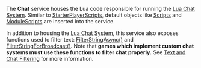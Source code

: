 The **Chat** service houses the Lua code responsible for running the [Lua Chat System](https://developer.roblox.com/en-us/articles/Lua-Chat-System). Similar to [StarterPlayerScripts](https://developer.roblox.com/en-us/api-reference/class/StarterPlayerScripts), default objects like [Scripts](https://developer.roblox.com/en-us/api-reference/class/Script) and [ModuleScripts](https://developer.roblox.com/en-us/api-reference/class/ModuleScript) are inserted into the service.

In addition to housing the [Lua Chat System](https://developer.roblox.com/en-us/articles/Lua-Chat-System), this service also exposes functions used to filter text: [FilterStringAsync()](https://developer.roblox.com/en-us/api-reference/function/Chat/FilterStringAsync) and [FilterStringForBroadcast()](https://developer.roblox.com/en-us/api-reference/function/Chat/FilterStringForBroadcast). Note that **games which implement custom chat systems must use these functions to filter chat properly.** See [Text and Chat Filtering](https://developer.roblox.com/en-us/articles/Text-and-Chat-Filtering) for more information.